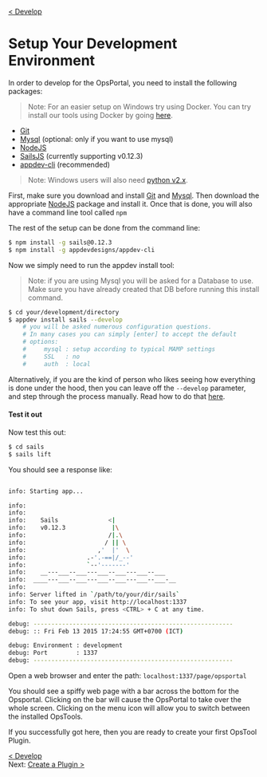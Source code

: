 [< Develop](Develop.md)
# Setup Your Development Environment

In order to develop for the OpsPortal, you need to install the following packages:

>Note: For an easier setup on Windows try using Docker.  You can try install our tools using Docker by going [here](develop_setup_docker.md).

  - [Git](https://git-scm.com/downloads)
  - [Mysql](https://www.mamp.info/en/downloads/) (optional: only if you want to use mysql)
  - [NodeJS](http://nodejs.org/download/)
  - [SailsJS](http://sailsjs.org/#/) (currently supporting v0.12.3)
  - [appdev-cli](https://github.com/appdevdesigns/appdev-cli) (recommended)
>Note: Windows users will also need [python v2.x](https://www.python.org/downloads/). 


First, make sure you download and install [Git](https://git-scm.com/downloads) and [Mysql](https://www.mamp.info/en/downloads/).  Then download the appropriate [NodeJS](http://nodejs.org/download/) package and install it.  Once that is done, you will also have a command line tool called `npm`

The rest of the setup can be done from the command line:
```sh
$ npm install -g sails@0.12.3
$ npm install -g appdevdesigns/appdev-cli
```

Now we simply need to run the appdev install tool:
>Note: if you are using Mysql you will be asked for a Database to use.  Make sure you have already created that DB before running this install command.

```sh
$ cd your/development/directory
$ appdev install sails --develop
    # you will be asked numerous configuration questions.  
    # In many cases you can simply [enter] to accept the default 
    # options:
    #     mysql : setup according to typical MAMP settings
    #     SSL   : no
    #     auth  : local
```

Alternatively, if you are the kind of person who likes seeing how everything is done under the hood, then you can leave off the `--develop` parameter, and step through the process manually.  Read how to do that [here](develop_setup_manual.md).


#### Test it out
Now test this out:
```sh
$ cd sails
$ sails lift
```


You should see a response like:
```sh

info: Starting app...

info: 
info: 
info:    Sails              <|
info:    v0.12.3             |\
info:                       /|.\
info:                      / || \
info:                    ,'  |'  \
info:                 .-'.-==|/_--'
info:                 `--'-------' 
info:    __---___--___---___--___---___--___
info:  ____---___--___---___--___---___--___-__
info: 
info: Server lifted in `/path/to/your/dir/sails`
info: To see your app, visit http://localhost:1337
info: To shut down Sails, press <CTRL> + C at any time.

debug: --------------------------------------------------------
debug: :: Fri Feb 13 2015 17:24:55 GMT+0700 (ICT)

debug: Environment : development
debug: Port        : 1337
debug: --------------------------------------------------------
```


Open a web browser and enter the path: `localhost:1337/page/opsportal`

You should see a spiffy web page with a bar across the bottom for the Opsportal.  Clicking on the bar will cause the OpsPortal to take over the whole screen.  Clicking on the menu icon will allow you to switch between the installed OpsTools.

If you successfully got here, then you are ready to create your first OpsTool Plugin.


[< Develop](Develop.md)     
Next: [Create a Plugin >](develop_plugin_create.md)